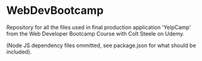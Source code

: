 # WebDevBootcamp
Repository for all the files used in final production application 'YelpCamp' from the Web Developer Bootcamp Course with Colt Steele on Udemy.

(Node JS dependency files ommitted, see package.json for what should be included).
